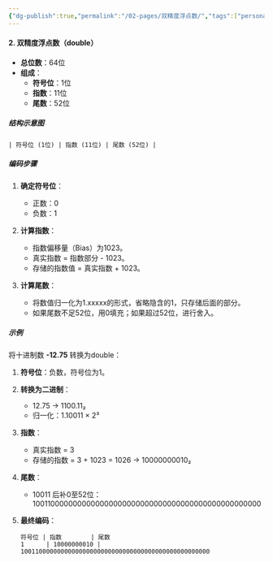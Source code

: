 ```yaml
---
{"dg-publish":true,"permalink":"/02-pages/双精度浮点数/","tags":["personal/blog","计算机组成原理/数据表示和运算"]}
---
```


#### 2. 双精度浮点数（double）

- **总位数**：64位
- **组成**：
  - **符号位**：1位
  - **指数**：11位
  - **尾数**：52位

##### 结构示意图

```
| 符号位 (1位) | 指数 (11位) | 尾数 (52位) |
```

##### 编码步骤

1. **确定符号位**：
   - 正数：0
   - 负数：1

2. **计算指数**：
   - 指数偏移量（Bias）为1023。
   - 真实指数 = 指数部分 - 1023。
   - 存储的指数值 = 真实指数 + 1023。

3. **计算尾数**：
   - 将数值归一化为1.xxxxx的形式，省略隐含的1，只存储后面的部分。
   - 如果尾数不足52位，用0填充；如果超过52位，进行舍入。

##### 示例

将十进制数 **-12.75** 转换为double：

1. **符号位**：负数，符号位为1。

2. **转换为二进制**：
   - 12.75 → 1100.11₂
   - 归一化：1.10011 × 2³

3. **指数**：
   - 真实指数 = 3
   - 存储的指数 = 3 + 1023 = 1026 → 10000000010₂

4. **尾数**：
   - 10011 后补0至52位：1001100000000000000000000000000000000000000000000000

5. **最终编码**：
   ```
   符号位 | 指数        | 尾数
   1      | 10000000010 | 1001100000000000000000000000000000000000000000000000
   ```
